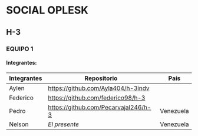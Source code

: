 # SOCIAL OPLESK
## H-3
### EQUIPO 1
#### Integrantes:

| Integrantes | Repositorio | País |
| -------- | --------- | ------- |
| Aylen | https://github.com/Ayla404/h-3indv| | Argentina |
| Federico | https://github.com/federico98/h-3| | Argentina |
| Pedro | https://github.com/Pecarvajal246/h-3 | Venezuela |
| Nelson | *El presente* | Venezuela |
